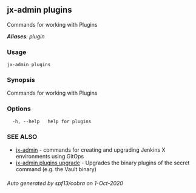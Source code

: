 ## jx-admin plugins

Commands for working with Plugins

***Aliases**: plugin*

### Usage

```
jx-admin plugins
```

### Synopsis

Commands for working with Plugins

### Options

```
  -h, --help   help for plugins
```

### SEE ALSO

* [jx-admin](jx-admin.md)	 - commands for creating and upgrading Jenkins X environments using GitOps
* [jx-admin plugins upgrade](jx-admin_plugins_upgrade.md)	 - Upgrades the binary plugins of the secret command (e.g. the Vault binary)

###### Auto generated by spf13/cobra on 1-Oct-2020
